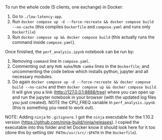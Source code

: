 To run the whole code (5 clients, one exchange) in Docker:
1. Go to `./low-latency-app`.
2. Run `docker compose up -d --force-recreate && docker compose build --no-cache` (this compiles `Dockerfile` and `compose.yaml` and runs only `Dockerfile`)
3. Run `docker compose up && docker compose build` (this actually runs the command inside `compose.yaml`).

Once finished, the `perf_analysis.ipynb` notebook can be run by:
1. Removing `command` line in `compose.yaml`.
2. Commenting out any `RUN make`/`RUN camke` lines in the `Dockerfile`; and uncommenting the code below which installs python, jupyter and all necessary modules.
3. Do again  `docker compose up -d --force-recreate && docker compose build --no-cache` and then `docker compose up && docker compose build`. It will give you a link (http://127.0.0.1:8888/tree) where you can open up and run the jupyter notebook in your browser (with the updated log files you just created). NOTE the CPU_FREQ variable in `perf_analysis.ipynb` (this is something you need to work out).

NOTE: Adding `ninja` to `.gitignore`. I got the `ninja` executable for the 1.10.2 version (https://github.com/ninja-build/ninja/releases). I copied the executable into this folder and let Docker know it should look here for it too (done this by setting `ENV PATH=/usr/src/:$PATH` in the `Dockerfile`).